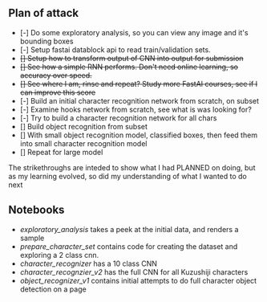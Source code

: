 
## Plan of attack

 - [-] Do some exploratory analysis, so you can view any image and it's bounding boxes
 - [-] Setup fastai datablock api to read train/validation sets.
 - ~~[] Setup how to transform output of CNN into output for submission~~
 - ~~[] See how a simple RNN performs. Don't need online learning, so accuracy over speed.~~
 - ~~[] See where I am, rinse and repeat? Study more FastAI courses, see if I can improve this score~~
 - [-] Build an initial character recognition network from scratch, on subset
 - [-] Examine hooks network from scratch, see what is was looking for?
 - [-] Try to build a character recognition network for all chars
 - [] Build object recognition from subset
 - [] With small object recognition model, classified boxes, then feed them into small character recognition model
 - [] Repeat for large model


The strikethroughs are inteded to show what I had PLANNED on doing, but as my learning evolved, so did my understanding
of what I wanted to do next

## Notebooks

- *exploratory_analysis* takes a peek at the initial data, and renders a sample
- *prepare_character_set* contains code for creating the dataset and exploring a 2 class cnn.
- *character_recognizer* has a 10 class CNN
- *character_recognzier_v2* has the full CNN for all Kuzushiji characters
- *object_recognizer_v1* contains initial attempts to do full character object detection on a page